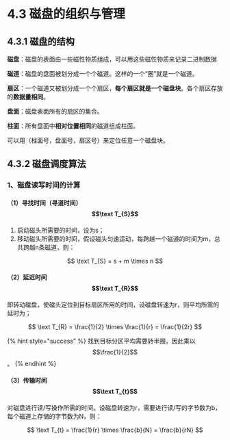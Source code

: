 # 4.3 磁盘的组织与管理

## 4.3.1 磁盘的结构

**磁盘**：磁盘的表面由一些磁性物质组成，可以用这些磁性物质来记录二进制数据

**磁道**：磁盘的盘面被划分成一个个磁道。这样的一个“圈”就是一个磁道。

**扇区**：一个磁道又被划分成一个个扇区，**每个扇区就是一个磁盘块**。各个扇区存放的**数据量相同**。

**盘面**：磁盘表面所有的扇区的集合。

**柱面**：所有盘面中**相对位置相同**的磁道组成柱面。

可以用（柱面号，盘面号，扇区号）来定位任意一个磁盘块。

## 4.3.2 磁盘调度算法

### 1、磁盘读写时间的计算

#### （1）寻找时间（寻道时间）$$\text T_{S}$$ 

1. 启动磁头所需要的时间，设为s；
2. 移动磁头所需要的时间，假设磁头匀速运动，每跨越一个磁道的时间为m，总共跨越n条磁道，则：

$$
\text T_{S} = s + m \times n
$$

#### （2）延迟时间$$\text T_{R}$$ 

即转动磁盘，使磁头定位到目标扇区所用的时间，设磁盘转速为r，则平均所需的延时为；

$$
\text T_{R} = \frac{1}{2} \times \frac{1}{r} = \frac{1}{2r}
$$

{% hint style="success" %}
找到目标分区平均需要转半圈，因此乘以$$\frac{1}{2}$$。 
{% endhint %}

#### （3）传输时间$$\text T_{t}$$ 

对磁盘进行读/写操作所需的时间。设磁盘转速为r，需要进行读/写的字节数为b，每个磁道上存储的字节数为N，则：

$$
\text T_{t} = \frac{1}{r} \times \frac{b}{N} = \frac{b}{rN}
$$



